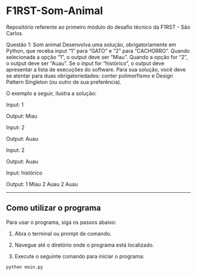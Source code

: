 # F1RST-Som-Animal
Repositório referente ao primeiro módulo do desafio técnico da F1RST - São Carlos.

Questão 1: Som animal
Desenvolva uma solução, obrigatoriamente em Python, que receba input “1” para “GATO” e “2” para “CACHORRO”.
Quando selecionada a opção “1”, o output deve ser “Miau”. Quando a opção for “2”, o output deve ser “Auau”. Se o input for “histórico”, o output deve apresentar a lista de execuções do software.
Para sua solução, você deve se atentar para duas obrigatoriedades: conter polimorfismo e Design Pattern Singleton (ou outro de sua preferência).

O exemplo a seguir, ilustra a solução:

Input: 1

Output: Miau

Input: 2

Output: Auau

Input: 2

Output: Auau

Input: histórico

Output: 1 Miau
 2 Auau
 2 Auau

***

 ## Como utilizar o programa

Para usar o programa, siga os passos abaixo:

1. Abra o terminal ou prompt de comando.

2. Navegue até o diretório onde o programa está localizado.

3. Execute o seguinte comando para iniciar o programa:

```bash
python main.py

